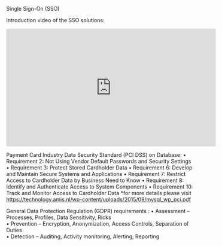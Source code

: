 Single Sign-On (SSO)

Introduction video of the SSO solutions: 
<iframe width="560" height="315" src="https://www.youtube.com/watch?v=mys7IhNKRTI" frameborder="0" allow="accelerometer; autoplay; encrypted-media; gyroscope; picture-in-picture" allowfullscreen></iframe>

Payment Card Industry Data Security Standard (PCI DSS) on Database: 
• Requirement 2: Not Using Vendor Default Passwords and Security Settings
• Requirement 3: Protect Stored Cardholder Data
• Requirement 6: Develop and Maintain Secure Systems and Applications
• Requirement 7: Restrict Access to Cardholder Data by Business Need to Know
• Requirement 8: Identify and Authenticate Access to System Components
• Requirement 10: Track and Monitor Access to Cardholder Data
*for more details please visit https://technology.amis.nl/wp-content/uploads/2015/09/mysql_wp_pci.pdf


General Data Protection Regulation (GDPR) requirements :
• Assessment	–	Processes,	Profiles,	Data	Sensitivity,	Ricks	
• Prevention	–	Encryption,	Anonymization,	Access	Controls,	Separation	of	Duties	
• Detection   –	Auditing,	Activity	monitoring,	Alerting,	Reporting	
